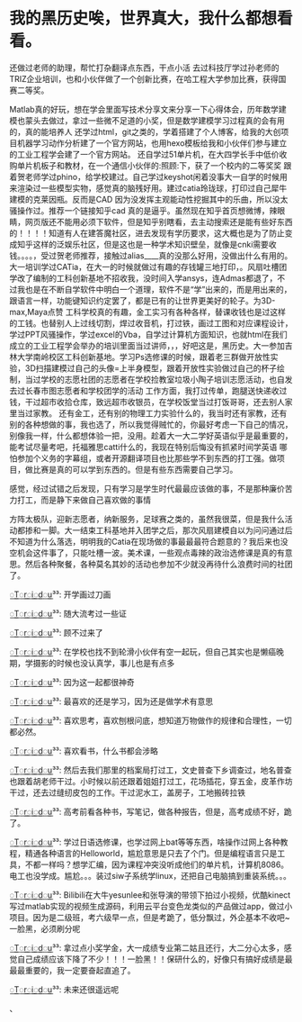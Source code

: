 # 我的黑历史唉，世界真大，我什么都想看看。
还做过老师的助理，帮忙打杂翻译点东西，干点小活
去过科技厅学过孙老师的TRIZ企业培训，也和小伙伴做了一个创新比赛，在哈工程大学参加比赛，获得国赛二等奖。

Matlab真的好玩，想在学会里面写技术分享文来分享一下心得体会，历年数学建模也蒙头去做过，拿过一些微不足道的小奖，但是数学建模学习过程真的会有用的，真的能培养人
还学过html，git之类的，学着搭建了个人博客，给我的大创项目机器学习动作分析建了一个官方网站，也用hexo模板给我和小伙伴们参与建立的工业工程学会建了一个官方网站。
还自学过51单片机，在大四学长手中低价收购单片机板子和教材，在一个通信小伙伴的:照顾:下，获了一个校内的二等奖奖
跟着贺老师学过phino，给学校建过。自己学过keyshot闲着没事大一自学的时候用来渲染过一些模型实物，感觉真的脑残好用。建过catia玲珑球，打印过自己犀牛建模的克莱因瓶。反而是CAD
因为没发挥主观能动性挖掘其中的乐曲，所以没太骚操作过。推荐一个链接知乎cad  真的是逼乎。虽然现在知乎首页想微博，辣眼睛，网页版还不能用必须下软件，但是知乎别瞎看，去主动搜索还是能有些好东西的！！！！知道有人在建答魔社区，进去发现有学历要求，这大概也是为了防止变成知乎这样的泛娱乐社区，但是这也是一种学术知识壁垒，就像是cnki需要收钱。。。。，受过贺老师推荐，接触过alias____真的没那么好用，没做出什么有用的。
大一培训学过CATia，在大一的时候就做过有趣的存钱罐三地打印，。风扇吐槽团学改了编制的工科创新基地不招收我，没时间入学ansys，连Admas都退了，不过我也是在不断自学软件中明白一个道理，软件不是“学”出来的，而是用出来的，跟语言一样，功能键知识约定罢了，都是已有的让世界更美好的轮子。为3D-max,Maya点赞
工科学校真的有趣，金工实习有各种各样，替课收钱也是过这样的工钱。也替别人上过线切割，焊过收音机，打过铁，画过工图和对应课程设计，学过PPT风骚操作，学过excel的Vba，自学过计算机方面知识，也就html在我们成立的工业工程学会举办的培训里面当过讲师，，，好吧这是，黑历史。大一参加吉林大学南岭校区工科创新基地。学习Ps选修课的时候，跟着老三群做开放性实验，3D扫描建模过自己的头像=上半身模型，跟着开放性实验做过自己的杯子绘制，当过学校的志愿社团的志愿者在学校捡教室垃圾小陶子培训志愿活动，也自发去过长春市图志愿者和学校团学的活动
工作方面，我打过传单，跑腿送快递收过钱，干过超市收拾仓库，致远超市收银员，在学校饭堂当过打饭哥哥，还去别人家里当过家教。
还有金工，还有别的物理工力实验什么的，我当时还有家教，还有别的各种想做的事，我也选了，所以我觉得贼忙的，你最好考虑一下自己的情况，别像我一样，什么都想体验一把，没用。趁着大一大二学好英语似乎是最重要的，能考试尽量考吧，托福雅思catti什么的，我现在特别后悔没有抓紧时间学英语
哪怕参加个义务的字幕组，或者开源翻译项目也比那些学不到东西的打工强。做项目，做比赛是真的可以学到东西的。但是有些东西需要自己学习。



感觉，经过试错之后发现，只有学习是学生时代最最应该做的事，不是那种廉价苦力打工，而是静下来做自己喜欢做的事情


方阵太极队，迎新志愿者，纳新服务，足球赛之类的，虽然我很菜，但是我什么活动都掺和一脚。大一结束工科基地并入团学之后，那次风扇建模自以为问问通过后不知道为什么落选，明明我的Catia在现场做的事最最最符合题意的？我后来也没空机会这件事了，只能吐槽一波。美术课，一些观点毒辣的政治选修课是真的有意思。然后各种聚餐，各种莫名其妙的活动也参加不少就没再待什么浪费时间的社团了。


꯭T꯭r꯭i꯭d꯭u³³:
开学画过刀画

꯭T꯭r꯭i꯭d꯭u³³:
随大流考过一些证

꯭T꯭r꯭i꯭d꯭u³³:
顾不过来了

꯭T꯭r꯭i꯭d꯭u³³:
在学校也找不到轮滑小伙伴有空一起玩，但自己其实也是懒癌晚期，学摄影的时候也没认真学，事儿也是有点多

꯭T꯭r꯭i꯭d꯭u³³:
因为这一起都很神奇

꯭T꯭r꯭i꯭d꯭u³³:
最喜欢的还是学习，因为还是做学术有意思

꯭T꯭r꯭i꯭d꯭u³³:
喜欢思考，喜欢刨根问底，想知道万物做作的规律和合理性，一切都必然。

꯭T꯭r꯭i꯭d꯭u³³:
喜欢看书，什么书都会涉略

꯭T꯭r꯭i꯭d꯭u³³:
然后去我们那里的档案局打过工，文史普查下乡调查过，地名普查也跟着胡老师干过。小时候以前还跟着姐姐打过工，花场插花，穿五金，皮革作坊干过，还去过缝纫皮包的工作。干过泥水工，盖房子，工地搬砖拉铁

꯭T꯭r꯭i꯭d꯭u³³:
高考前看各种书，写笔记，做各种报告，但是，高考成绩不好，跪了。

꯭T꯭r꯭i꯭d꯭u³³:
学过日语选修课，也学过网上bat等等东西，啥操作过网上各种教程，精通各种语言的Helloworld，尴尬意思是只去了个门。但是编程语言只是工具，不都一样吗？想学汇编，因为课程冲突没听成他们的单片机，计算机8086。电工也没学成。尴尬。。。装过siw子系统学linux，还把自己电脑搞到重装系统。。。

꯭T꯭r꯭i꯭d꯭u³³:
Bilibili在大牛yesunlee和张导演的带领下拍过小视频，优酷kinect写过matlab实现的视频生成源码，利用云平台变色龙类似的产品做过app，做过小项目。因为是二级班，考六级早一点，但是考跪了，低分飘过，外企基本不收吧~一脸黑，必须刷分呢

꯭T꯭r꯭i꯭d꯭u³³:
拿过点小奖学金，大一成绩专业第二姑且还行，大二分心太多，感觉自己成绩应该下降了不少！！！一脸黑！！保研什么的，好像只有搞好成绩是最最最重要的，我一定要奋起直追了。

꯭T꯭r꯭i꯭d꯭u³³:
未来还很遥远呢

、













